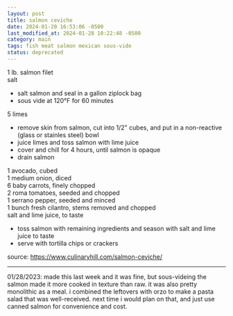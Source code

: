 ```yaml
---
layout: post
title: salmon ceviche
date: 2024-01-20 16:53:06 -0500
last_modified_at: 2024-01-28 10:22:48 -0500
category: main
tags: fish meat salmon mexican sous-vide
status: deprecated
---
```


1 lb. salmon filet  
salt  
* salt salmon and seal in a gallon ziplock bag
* sous vide at 120°F for 60 minutes

5 limes  
* remove skin from salmon, cut into 1/2" cubes, and put in a non-reactive (glass 
  or stainles steel) bowl
* juice limes and toss salmon with lime juice
* cover and chill for 4 hours, until salmon is opaque
* drain salmon

1 avocado, cubed  
1 medium onion, diced  
6 baby carrots, finely chopped  
2 roma tomatoes, seeded and chopped  
1 serrano pepper, seeded and minced  
1 bunch fresh cilantro, stems removed and chopped  
salt and lime juice, to taste  
* toss salmon with remaining ingredients and season with salt and lime juice to taste
* serve with tortilla chips or crackers

source: <https://www.culinaryhill.com/salmon-ceviche/>

---

01/28/2023: made this last week and it was fine, but sous-videing the salmon made
it more cooked in texture than raw. it was also pretty monolithic as a meal. i
combined the leftovers with orzo to make a pasta salad that was well-received. next
time i would plan on that, and just use canned salmon for convenience and cost.
